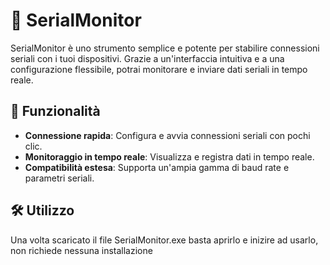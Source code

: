 

# 📡 SerialMonitor

SerialMonitor è uno strumento semplice e potente per stabilire connessioni seriali con i tuoi dispositivi. Grazie a un'interfaccia intuitiva e a una configurazione flessibile, potrai monitorare e inviare dati seriali in tempo reale.

## 🚀 Funzionalità

- **Connessione rapida**: Configura e avvia connessioni seriali con pochi clic.
- **Monitoraggio in tempo reale**: Visualizza e registra dati in tempo reale.
- **Compatibilità estesa**: Supporta un'ampia gamma di baud rate e parametri seriali.

## 🛠️ Utilizzo

Una volta scaricato il file SerialMonitor.exe basta aprirlo e inizire ad usarlo, non richiede nessuna installazione
